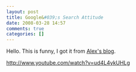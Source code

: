 ```yaml
---
layout: post
title: Google&#039;s Search Attitude
date: 2008-03-28 14:57
comments: true
categories: []
---
```

Hello. This is funny, I got it from <a href="http://rewardingbadbehavior.blogspot.com">Alex's blog</a>.

http://www.youtube.com/watch?v=ud4L4ykUHLg
